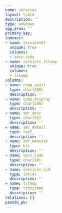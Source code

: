 ```yaml
---
name: services
layout: table
description: ''
type: unknown
app_area: ''
primary_key: 
indexes:
- name: services01
  unique: true
  columns:
  - serv_code
- name: services_tstamp
  unique: true
  columns:
  - tstamp
columns:
- name: comp_avail
  type: char(200)
  description: ''
- name: comp_display
  type: char(200)
  description: ''
- name: ser_desc
  type: char(30)
  description: ''
- name: ser_detail
  type: text
  description: ''
- name: ser_mancost
  type: bit
  description: ''
- name: serv_code
  type: char(10)
  description: ''
- name: services_sid
  type: int(4)
  description: ''
- name: tstamp
  type: timestamp
  description: ''
relations: []
pseudo_pk: 
---
```



